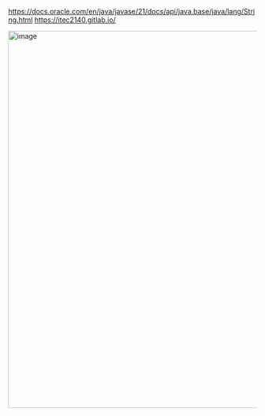 https://docs.oracle.com/en/java/javase/21/docs/api/java.base/java/lang/String.html
https://itec2140.gitlab.io/



<img width="763" alt="image" src="https://github.com/DerronOnefive/Flight_2/assets/111064439/1c67034d-8f79-457b-86eb-64e2ee29cc15">
